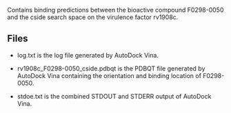 Contains binding predictions between the bioactive compound F0298-0050 and the cside search space on the virulence factor rv1908c.

## Files

- log.txt is the log file generated by AutoDock Vina.

- rv1908c_F0298-0050_cside.pdbqt is the PDBQT file generated by AutoDock Vina containing the orientation and binding location of F0298-0050.

- stdoe.txt is the combined STDOUT and STDERR output of AutoDock Vina.

